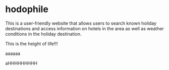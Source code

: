 # hodophile

This is a user-friendly website that allows users to search known holiday destinations and access information on hotels in the area as well as weather conditions in the holiday destination.

This is the height of life!!!

aaaaaa


aHHHHHHHHH
